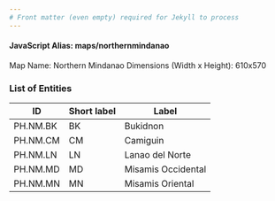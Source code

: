 ```yaml
---
# Front matter (even empty) required for Jekyll to process
---
```


#### JavaScript Alias: maps/northernmindanao

Map Name: Northern Mindanao
Dimensions (Width x Height): 610x570





### List of Entities

ID | Short label | Label
---|---|---|
PH.NM.BK | BK | Bukidnon
PH.NM.CM | CM | Camiguin
PH.NM.LN | LN | Lanao del Norte
PH.NM.MD | MD | Misamis Occidental		
PH.NM.MN | MN | Misamis Oriental